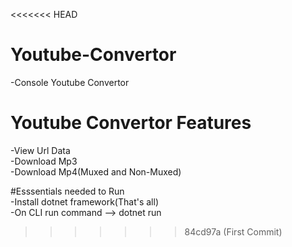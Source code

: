 <<<<<<< HEAD
# Youtube-Convertor
-Console Youtube Convertor

# Youtube Convertor Features
-View Url Data  
-Download Mp3  
-Download Mp4(Muxed and Non-Muxed)  


#Esssentials needed to Run  
-Install dotnet framework(That's all)  
-On CLI run command --> dotnet run  



>>>>>>> 84cd97a (First Commit)
